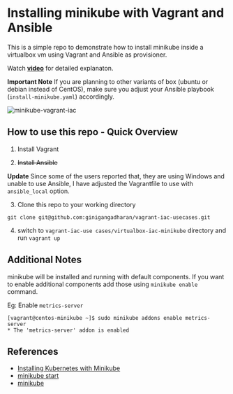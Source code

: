 # Installing minikube with Vagrant and Ansible

This is a simple repo to demonstrate how to install minikube inside a virtualbox vm using Vagrant and Ansible as provisioner. 

Watch **[video](https://www.youtube.com/watch?v=xPLQqHbp9BM&t=2s)** for detailed explanaton.

**Important Note**
If you are planning to other variants of box (ubuntu or debian instead of CentOS), make sure you adjust your Ansible playbook (`install-minikube.yaml`) accordingly.

![minikube-vagrant-iac](../images/minikube-vagrant-iac.png)

## How to use this repo - Quick Overview

1. Install Vagrant
   
2. ~~Install Ansible~~ 

**Update**
Since some of the users reported that, they are using Windows and unable to use Ansible, I have adjusted the Vagrantfile to use with `ansible_local` option.

3. Clone this repo to your working directory

`git clone git@github.com:ginigangadharan/vagrant-iac-usecases.git`

4. switch to `vagrant-iac-use cases/virtualbox-iac-minikube` directory and run `vagrant up`

## Additional Notes

minikube will be installed and running with default components. If you want to enable additional components add those using `minikube enable` command.

Eg: Enable `metrics-server`

```
[vagrant@centos-minikube ~]$ sudo minikube addons enable metrics-server
* The 'metrics-server' addon is enabled
```

## References
- [Installing Kubernetes with Minikube](https://kubernetes.io/docs/setup/learning-environment/minikube/)
- [minikube start](https://minikube.sigs.k8s.io/docs/start/)
- [minikube](https://technology.amis.nl/2019/02/12/rapidly-spinning-up-a-vm-with-ubuntu-docker-and-minikube-using-the-vm-drivernone-option-on-my-windows-laptop-using-vagrant-and-oracle-virtualbox/)